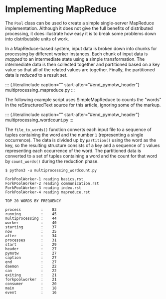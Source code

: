 Implementing MapReduce
======================

The `Pool` class can be used to create a simple single-server MapReduce
implementation. Although it does not give the full benefits of
distributed processing, it does illustrate how easy it is to break some
problems down into distributable units of work.

In a MapReduce-based system, input data is broken down into chunks for
processing by different worker instances. Each chunk of input data is
*mapped* to an intermediate state using a simple transformation. The
intermediate data is then collected together and partitioned based on a
key value so that all of the related values are together. Finally, the
partitioned data is *reduced* to a result set.

::: {.literalinclude caption="" start-after="#end_pymotw_header"}
multiprocessing\_mapreduce.py
:::

The following example script uses SimpleMapReduce to counts the
\"words\" in the reStructuredText source for this article, ignoring some
of the markup.

::: {.literalinclude caption="" start-after="#end_pymotw_header"}
multiprocessing\_wordcount.py
:::

The `file_to_words()` function converts each input file to a sequence of
tuples containing the word and the number `1` (representing a single
occurrence). The data is divided up by `partition()` using the word as
the key, so the resulting structure consists of a key and a sequence of
`1` values representing each occurrence of the word. The partitioned
data is converted to a set of tuples containing a word and the count for
that word by `count_words()` during the reduction phase.

``` {.sourceCode .none}
$ python3 -u multiprocessing_wordcount.py

ForkPoolWorker-1 reading basics.rst
ForkPoolWorker-2 reading communication.rst
ForkPoolWorker-3 reading index.rst
ForkPoolWorker-4 reading mapreduce.rst

TOP 20 WORDS BY FREQUENCY

process         :    83
running         :    45
multiprocessing :    44
worker          :    40
starting        :    37
now             :    35
after           :    34
processes       :    31
start           :    29
header          :    27
pymotw          :    27
caption         :    27
end             :    27
daemon          :    22
can             :    22
exiting         :    21
forkpoolworker  :    21
consumer        :    20
main            :    18
event           :    16
```
